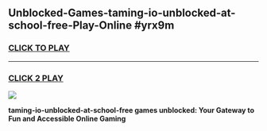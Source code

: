 
## Unblocked-Games-taming-io-unblocked-at-school-free-Play-Online #yrx9m
<h3>
<a href="https://news.freeplayer.one?title=taming-io-unblocked-at-school-free&ref=3">CLICK TO PLAY</a></h3>
<hr>

<h3>
<a href="https://news.freeplayer.one?title=taming-io-unblocked-at-school-free&ref=3">CLICK 2 PLAY</a>
  
</h3>

<a href="https://news.freeplayer.one?title=taming-io-unblocked-at-school-free&ref=3"><img src="https://clearcache.store/games.png"></a>


**taming-io-unblocked-at-school-free games unblocked: Your Gateway to Fun and Accessible Online Gaming**
